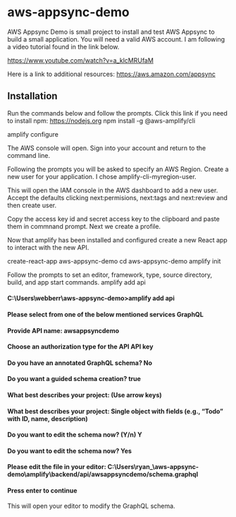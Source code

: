 # aws-appsync-demo

AWS Appsync Demo is small project to install and test AWS Appsync to build a small application. You will need a valid AWS account. I am following a video tutorial found in the link below. 

https://www.youtube.com/watch?v=a_klcMRUfaM

Here is a link to additional resources: https://aws.amazon.com/appsync

## Installation
Run the commands below and follow the prompts.
Click this link if you need to install npm: https://nodejs.org
npm install -g @aws-amplify/cli

amplify configure

The AWS console will open. Sign into your account and return to the command line. 

Following the prompts you will be asked to specify an AWS Region. Create a new user for your application. I chose amplify-cli-myregion-user.

This will open the IAM console in the AWS dashboard to add a new user. Accept the defaults clicking next:permisions, next:tags and next:review and then create user.

Copy the access key id and secret access key to the clipboard and paste them in commnand prompt. Next we create a profile.

Now that amplify has been installed and configured create a new React app to interact with the new API. 

create-react-app aws-appsync-demo
cd aws-appsync-demo
amplify init

Follow the prompts to set an editor, framework, type, source directory, build, and app start commands. 
amplify add api

#### C:\Users\webberr\aws-appsync-demo>amplify add api
#### Please select from one of the below mentioned services GraphQL
#### Provide API name: awsappsyncdemo
#### Choose an authorization type for the API API key
#### Do you have an annotated GraphQL schema? No
#### Do you want a guided schema creation? true
#### What best describes your project: (Use arrow keys)
#### What best describes your project: Single object with fields (e.g., “Todo” with ID, name, description)
#### Do you want to edit the schema now? (Y/n) Y
#### Do you want to edit the schema now? Yes
#### Please edit the file in your editor: C:\Users\ryan_\aws-appsync-demo\amplify\backend/api/awsappsyncdemo/schema.graphql
#### Press enter to continue

This will open your editor to modify the GraphQL schema.
